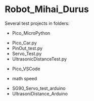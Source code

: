 # Robot_Mihai_Durus
Several test projects in folders:
* Pico_MicroPython
- Pico_Car.py
- PinOut_test.py
- Servo_Test.py
- UltrasonicDistanceTest.py
* Pico_VSCode
- math speed
* SG90_Servo_test_arduino
* UltrasoniDistance_Arduino
